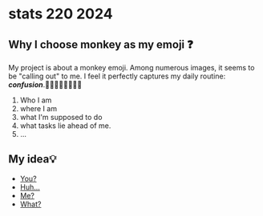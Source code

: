 # stats 220 2024

## Why I choose monkey as my emoji ❓

My project is about a monkey emoji. Among numerous images, it seems to be "calling out" to me.
I feel it perfectly captures my daily routine: ***confusion***.😵‍💫😵‍💫😵‍💫😵‍💫
<ol>
  <li> Who I am</li>
  <li> where I am</li>
  <li> what I'm supposed to do</li>
  <li> what tasks lie ahead of me.</li>
  <li>...</li>
</ol>


## My idea💡

- [You?](https://static.vecteezy.com/system/resources/previews/012/721/532/original/awkward-look-monkey-puppet-icon-free-vector.jpg)
- [Huh...](https://i.imgflip.com/4jkbsq.png)
- [Me?](https://cdn170.picsart.com/upscale-228465789059212.png?r1024x1024)
- [What?](https://ih0.redbubble.net/image.4741986117.8515/raf,360x360,075,t,fafafa:ca443f4786.jpg)
